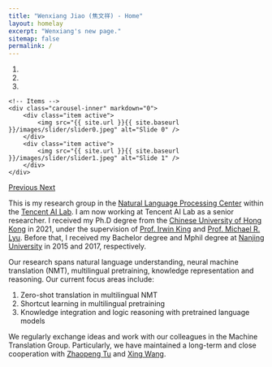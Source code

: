 ```yaml
---
title: "Wenxiang Jiao (焦文祥) - Home"
layout: homelay
excerpt: "Wenxiang's new page."
sitemap: false
permalink: /
---
```


<div markdown="0" id="carousel" class="carousel slide" data-ride="carousel" data-interval="4000" data-pause="hover" >
    <!-- Menu -->
    <ol class="carousel-indicators">
        <li data-target="#carousel" data-slide-to="0" class="active"></li>
        <li data-target="#carousel" data-slide-to="1"></li>
        <li data-target="#carousel" data-slide-to="2"></li>
    </ol>

    <!-- Items -->
    <div class="carousel-inner" markdown="0">
        <div class="item active">
            <img src="{{ site.url }}{{ site.baseurl }}/images/slider/slider0.jpeg" alt="Slide 0" />
        </div>
        <div class="item active">
            <img src="{{ site.url }}{{ site.baseurl }}/images/slider/slider1.jpeg" alt="Slide 1" />
        </div>
    </div>

  <a class="left carousel-control" href="#carousel" role="button" data-slide="prev">
    <span class="glyphicon glyphicon-chevron-left" aria-hidden="true"></span>
    <span class="sr-only">Previous</span>
  </a>
  <a class="right carousel-control" href="#carousel" role="button" data-slide="next">
    <span class="glyphicon glyphicon-chevron-right" aria-hidden="true"></span>
    <span class="sr-only">Next</span>
  </a>
</div>

This is my research group in the [Natural Language Processing Center](https://ai.tencent.com/ailab/nlp/en/index.html) within the [Tencent AI Lab](https://ai.tencent.com/ailab/zh/index).
I am now working at Tencent AI Lab as a senior researcher. I received my Ph.D degree from the [Chinese University of Hong Kong](https://www.cuhk.edu.hk/chinese/index.html) in 2021, under the supervision of [Prof. Irwin King](https://www.cse.cuhk.edu.hk/irwin.king/home) and [Prof. Michael R. Lyu](https://www.cse.cuhk.edu.hk/lyu/). Before that, I received my Bachelor degree and Mphil degree at [Nanjing University](https://www.nju.edu.cn) in 2015 and 2017, respectively.

Our research spans natural language understanding, neural machine translation (NMT), multilingual pretraining, knowledge representation and reasoning. Our current focus areas include:
1. Zero-shot translation in multilingual NMT
2. Shortcut learning in multilingual pretraining
3. Knowledge integration and logic reasoning with pretrained language models

We regularly exchange ideas and work with our colleagues in the Machine Translation Group. Particularly, we have maintained a long-term and close cooperation with [Zhaopeng Tu](http://zptu.net/) and [Xing Wang](http://www.xingwang4nlp.com/). 


